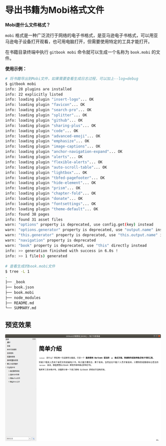 # 导出书籍为Mobi格式文件



**Mobi是什么文件格式？**

`mobi` 格式是一种广泛流行于网络的电子书格式，是亚马逊电子书格式，可以用亚马逊电子设备打开观看，也可用电脑打开，但需要使用特定的工具才能打开。



在书籍目录终端中执行 `gitbook mobi` 命令就可以生成一个名称为 `book.mobi` 的文件。



**使用示例：**

```bash
# 将书籍导出到Mobi文件，如果需要查看生成日志过程，可以加上--log=debug
$ gitbook mobi
info: 28 plugins are installed 
info: 22 explicitly listed 
info: loading plugin "insert-logo"... OK 
info: loading plugin "favicon"... OK 
info: loading plugin "search-pro"... OK 
info: loading plugin "splitter"... OK 
info: loading plugin "github"... OK 
info: loading plugin "sharing-plus"... OK 
info: loading plugin "code"... OK 
info: loading plugin "advanced-emoji"... OK 
info: loading plugin "emphasize"... OK 
info: loading plugin "image-captions"... OK 
info: loading plugin "anchor-navigation-expand"... OK 
info: loading plugin "alerts"... OK 
info: loading plugin "flexible-alerts"... OK 
info: loading plugin "auto-scroll-table"... OK 
info: loading plugin "lightbox"... OK 
info: loading plugin "tbfed-pagefooter"... OK 
info: loading plugin "hide-element"... OK 
info: loading plugin "prism"... OK 
info: loading plugin "chapter-fold"... OK 
info: loading plugin "donate"... OK 
info: loading plugin "fontsettings"... OK 
info: loading plugin "theme-default"... OK 
info: found 38 pages 
info: found 31 asset files 
warn: "options" property is deprecated, use config.get(key) instead 
warn: "options.generator" property is deprecated, use "output.name" instead 
warn: "this.generator" property is deprecated, use "this.output.name" instead 
warn: "navigation" property is deprecated 
warn: "book" property is deprecated, use "this" directly instead 
info: >> generation finished with success in 6.0s ! 
info: >> 1 file(s) generated 

# 查看生成的book.mobi文件
$ tree -L 1
.
├── _book
├── book.json
├── book.mobi
├── node_modules
├── README.md
└── SUMMARY.md
```



## 预览效果

![export-preview-mobi Mobi格式文件效果图预览](../images/export-preview-mobi.png "Mobi格式文件效果图预览")







<!-- ex_nonav -->
<!-- ex_nolevel -->